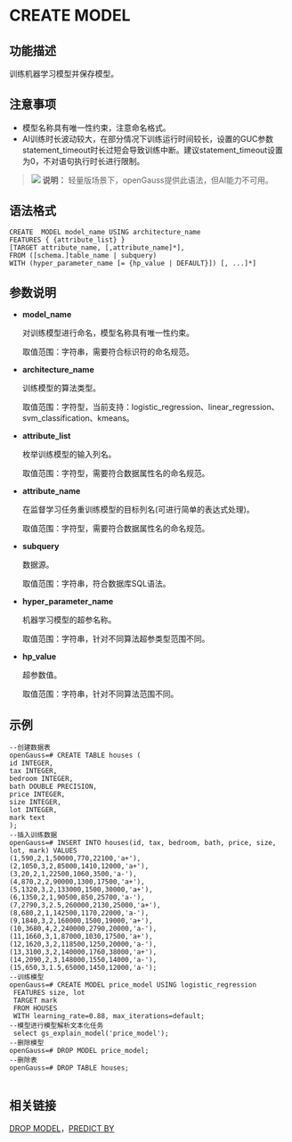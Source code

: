# CREATE MODEL<a name="ZH-CN_TOPIC_0000001117639598"></a>

## 功能描述<a name="section94489231810"></a>

训练机器学习模型并保存模型。

## 注意事项<a name="section428216371487"></a>

-   模型名称具有唯一性约束，注意命名格式。
-   AI训练时长波动较大，在部分情况下训练运行时间较长，设置的GUC参数statement\_timeout时长过短会导致训练中断。建议statement\_timeout设置为0，不对语句执行时长进行限制。

>![](public_sys-resources/icon-note.gif) **说明：** 
>轻量版场景下，openGauss提供此语法，但AI能力不可用。

## 语法格式<a name="section187451047882"></a>

```
CREATE  MODEL model_name USING architecture_name
FEATURES { {attribute_list} }
[TARGET attribute_name, [,attribute_name]*],
FROM ([schema.]table_name | subquery)
WITH (hyper_parameter_name [= {hp_value | DEFAULT}]) [, ...]*]
```

## 参数说明<a name="section19493195215818"></a>

-   **model\_name**

    对训练模型进行命名，模型名称具有唯一性约束。

    取值范围：字符串，需要符合标识符的命名规范。

-   **architecture\_name**

    训练模型的算法类型。

    取值范围：字符型，当前支持：logistic\_regression、linear\_regression、svm\_classification、kmeans。

-   **attribute\_list**

    枚举训练模型的输入列名。

    取值范围：字符型，需要符合数据属性名的命名规范。

-   **attribute\_name**

    在监督学习任务重训练模型的目标列名\(可进行简单的表达式处理\)。

    取值范围：字符型，需要符合数据属性名的命名规范。

-   **subquery**

    数据源。

    取值范围：字符串，符合数据库SQL语法。

-   **hyper\_parameter\_name**

    机器学习模型的超参名称。

    取值范围：字符串，针对不同算法超参类型范围不同。

-   **hp\_value**

    超参数值。

    取值范围：字符串，针对不同算法范围不同。


## 示例<a name="section10367355883"></a>

```
--创建数据表
openGauss=# CREATE TABLE houses (
id INTEGER,
tax INTEGER,
bedroom INTEGER,
bath DOUBLE PRECISION,
price INTEGER,
size INTEGER,
lot INTEGER,
mark text
);
--插入训练数据
openGauss=# INSERT INTO houses(id, tax, bedroom, bath, price, size, lot, mark) VALUES
(1,590,2,1,50000,770,22100,'a+'),
(2,1050,3,2,85000,1410,12000,'a+'),
(3,20,2,1,22500,1060,3500,'a-'),
(4,870,2,2,90000,1300,17500,'a+'),
(5,1320,3,2,133000,1500,30000,'a+'),
(6,1350,2,1,90500,850,25700,'a-'),
(7,2790,3,2.5,260000,2130,25000,'a+'),
(8,680,2,1,142500,1170,22000,'a-'),
(9,1840,3,2,160000,1500,19000,'a+'),
(10,3680,4,2,240000,2790,20000,'a-'),
(11,1660,3,1,87000,1030,17500,'a+'),
(12,1620,3,2,118500,1250,20000,'a-'),
(13,3100,3,2,140000,1760,38000,'a+'),
(14,2090,2,3,148000,1550,14000,'a-'),
(15,650,3,1.5,65000,1450,12000,'a-');
--训练模型
openGauss=# CREATE MODEL price_model USING logistic_regression
 FEATURES size, lot
 TARGET mark
 FROM HOUSES
 WITH learning_rate=0.88, max_iterations=default;
--模型进行模型解析文本化任务
 select gs_explain_model('price_model');
--删除模型
openGauss=# DROP MODEL price_model;
--删除表
openGauss=# DROP TABLE houses;


```

## 相关链接<a name="section084411512195"></a>

[DROP MODEL](DROP-MODEL.md)，[PREDICT BY](PREDICT-BY.md)

